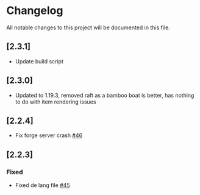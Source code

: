 # Changelog

All notable changes to this project will be documented in this file.

## [2.3.1]

- Update build script

## [2.3.0]

- Updated to 1.19.3, removed raft as a bamboo boat is better, has nothing to do with item rendering issues

## [2.2.4]

- Fix forge server crash [#46](https://github.com/nanite/Bamboo-Everything/pull/46)

## [2.2.3]

### Fixed

- Fixed de lang file [#45](https://github.com/nanite/Bamboo-Everything/pull/45)
